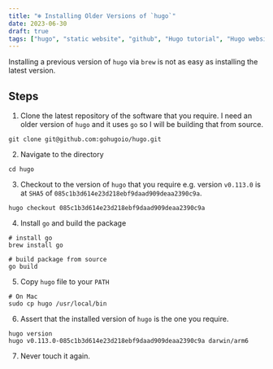 ```yaml
---
title: "❄️ Installing Older Versions of `hugo`"
date: 2023-06-30
draft: true
tags: ["hugo", "static website", "github", "Hugo tutorial", "Hugo website"]
---
```


Installing a previous version of `hugo` via `brew` is not as easy as installing the latest version.

## Steps
1. Clone the latest repository of the software that you require. I need an older version of `hugo` and it uses `go` so I will be building that from source.

```
git clone git@github.com:gohugoio/hugo.git
```

2. Navigate to the directory
```
cd hugo
```

3. Checkout to the version of `hugo` that you require e.g. version `v0.113.0` is at `SHA5` of `085c1b3d614e23d218ebf9daad909deaa2390c9a`.

```
hugo checkout 085c1b3d614e23d218ebf9daad909deaa2390c9a
```

4. Install `go` and build the package
```
# install go
brew install go

# build package from source
go build
```

5. Copy `hugo` file to your `PATH`
```
# On Mac
sudo cp hugo /usr/local/bin
```

6. Assert that the installed version of `hugo` is the one you require.

```
hugo version
hugo v0.113.0-085c1b3d614e23d218ebf9daad909deaa2390c9a darwin/arm6
```

7. Never touch it again.